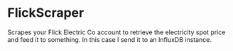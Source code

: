 # FlickScraper
Scrapes your Flick Electric Co account to retrieve the electricity spot price and feed it to something. In this case I send it to an InfluxDB instance.
